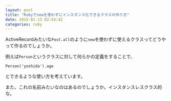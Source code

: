 ```yaml
---
layout: post
title: "Rubyでnewを使わずにインスタンス化できるクラスの作り方"
date: 2015-01-13 02:54:42
categories: ruby
---
```

<p>ActiveRecordみたいな<code>Post.all</code>のように<code>new</code>を使わずに使えるクラスってどうやって作るのでしょうか。</p>

<p>例えば<code>Person</code>というクラスに対して何らかの定義をすることで、</p>

<pre><code>Person('yoshida').age
</code></pre>

<p>とできるような使い方を考えています。</p>

<p>また、これの名前みたいなのはあるのでしょうか。インスタンスレスクラス的な。</p>
